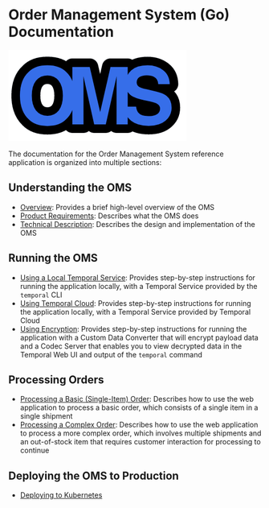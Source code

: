 # Order Management System (Go) Documentation

![OMS logo](images/oms-logo.png)

The documentation for the Order Management System reference application 
is organized into multiple sections:

## Understanding the OMS
* [Overview](overview.md): 
      Provides a brief high-level overview of the OMS
* [Product Requirements](product-requirements.md):
      Describes what the OMS does
* [Technical Description](technical-description.md):
      Describes the design and implementation of the OMS

## Running the OMS
* [Using a Local Temporal Service](run-local-cli-service.md): 
      Provides step-by-step instructions for running the 
      application locally, with a Temporal Service provided
	  by the `temporal` CLI
* [Using Temporal Cloud](run-temporal-cloud.md): 
      Provides step-by-step instructions for running the 
      application locally, with a Temporal Service provided 
	  by Temporal Cloud
* [Using Encryption](run-local-codec-server.md): 
      Provides step-by-step instructions for running the 
	  application with a Custom Data Converter that will 
	  encrypt payload data and a Codec Server that enables 
	  you to view decrypted data in the Temporal Web UI 
	  and output of the `temporal` command

## Processing Orders
* [Processing a Basic (Single-Item) Order](process-basic-order.md): 
      Describes how to use the web application to process a basic 
	  order, which consists of a single item in a single shipment
* [Processing a Complex Order](process-complex-order.md): 
      Describes how to use the web application to process a more 
	  complex order, which involves multiple shipments and an 
	  out-of-stock item that requires customer interaction for
	  processing to continue

## Deploying the OMS to Production
* [Deploying to Kubernetes](deploy-on-k8s.md) 
